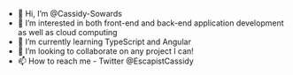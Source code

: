 - 👋 Hi, I’m @Cassidy-Sowards
- 👀 I’m interested in both front-end and back-end application development as well as cloud computing
- 🌱 I’m currently learning TypeScript and Angular
- 💞️ I’m looking to collaborate on any project I can! 
- 📫 How to reach me - Twitter @EscapistCassidy

<!---
Cassidy-Sowards/Cassidy-Sowards is a ✨ special ✨ repository because its `README.md` (this file) appears on your GitHub profile.
You can click the Preview link to take a look at your changes.
--->

